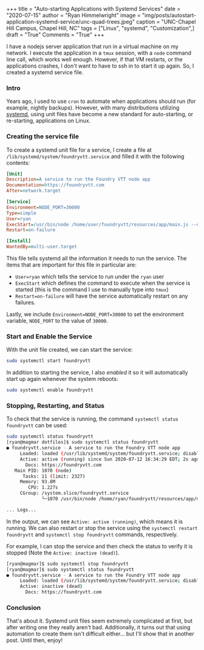 +++
title   = "Auto-starting Applications with Systemd Services"
date    = "2020-07-15"
author  = "Ryan Himmelwright"
image   = "img/posts/autostart-application-systemd-service/unc-quad-trees.jpeg"
caption = "UNC-Chapel Hill Campus, Chapel Hill, NC"
tags    = ["Linux", "systemd", "Customization",]
draft   = "True"
Comments = "True"
+++

I have a nodejs server application that run in a virtual machine on my network.
I execute the application in a `tmux` session, with a `node` command line call,
which works well enough. However, if that VM restarts, or the applications
crashes, I don't want to have to ssh in to start it up again. So, I created a
systemd service file.

<!--more-->

### Intro

Years ago, I used to use `cron` to automate when applications should run (for
example, nightly backups). However, with many distributions utilizing
[systemd](https://en.wikipedia.org/wiki/Systemd), using unit files have become
a new standard for auto-starting, or re-starting, applications on Linux.

### Creating the service file

To create a systemd unit file for a service, I create a file at
`/lib/systemd/system/foundryvtt.service` and filled it with the following
contents:

```ini
[Unit]
Description=A service to run the Foundry VTT node app
Documentation=https://foundryvtt.com
After=network.target

[Service]
Environment=NODE_PORT=30000
Type=simple
User=ryan
ExecStart=/usr/bin/node /home/user/foundryvtt/resources/app/main.js --dataPath=/home/user/foundrydata
Restart=on-failure

[Install]
WantedBy=multi-user.target
```

This file tells systemd all the information it needs to run the service. The
items that are important for this file in particular are:

- `User=ryan` which tells the service to run under the `ryan` user
- `ExecStart` which defines the command to execute when the service is started
    (this is the command I use to manually type into `tmux`)
- `Restart=on-failure` will have the service automatically restart on any
    failures.

Lastly, we include `Environment=NODE_PORT=30000` to set the environment
variable, `NODE_PORT` to the value of `30000`.


### Start and Enable the Service

With the unit file created, we can start the service:

```bash
sudo systemctl start foundryvtt
```

In addition to starting the service, I also *enabled* it so it will
automatically start up again whenever the system reboots:


```bash
sudo systemctl enable foundryvtt
```

### Stopping, Restarting, and Status

To check that the service is running, the command `systemctl status foundryvtt`
can be used:

```bash
sudo systemctl status foundryvtt
[ryan@magmar dotfiles]$ sudo systemctl status foundryvtt
● foundryvtt.service - A service to run the Foundry VTT node app
     Loaded: loaded (/usr/lib/systemd/system/foundryvtt.service; disabled; vendor preset: disabled)
     Active: active (running) since Sun 2020-07-12 16:34:29 EDT; 2s ago
       Docs: https://foundryvtt.com
   Main PID: 1070 (node)
      Tasks: 11 (limit: 2327)
     Memory: 93.8M
        CPU: 1.227s
     CGroup: /system.slice/foundryvtt.service
             └─1070 /usr/bin/node /home/ryan/foundryvtt/resources/app/main.js --dataPath=/home/ryan/foundrydata

... Logs...
```

In the output, we can see `Active: active (running)`, which means it is
running. We can also restart or stop the service using the `systemctl restart
foundryvtt` and `systemctl stop foundryvtt` commands, respectively.

For example, I can stop the service and then check the status to verify it is
stopped (Note the `Active: inactive (dead)`).

```bash
[ryan@magmar]$ sudo systemctl stop foundryvtt
[ryan@magmar]$ sudo systemctl status foundryvtt
● foundryvtt.service - A service to run the Foundry VTT node app
     Loaded: loaded (/usr/lib/systemd/system/foundryvtt.service; disabled; vendor preset: disabled)
     Active: inactive (dead)
       Docs: https://foundryvtt.com
```

### Conclusion

That's about it. Systemd unit files seem extremely complicated at first, but
after writing one they really aren't bad. Additionally, it turns out that using
automation to create them isn't difficult either... but I'll show that in
another post. Until then, enjoy!
